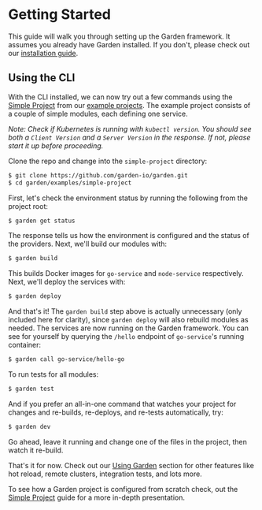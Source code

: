 # Getting Started

This guide will walk you through setting up the Garden framework. It assumes you already have Garden installed. If you don't, please check out our [installation guide](./installation.md).

## Using the CLI

With the CLI installed, we can now try out a few commands using the [Simple Project](../examples/simple-project.md) from our [example projects](../examples/README.md). The example project consists of a couple of simple modules, each defining one service.

_Note: Check if Kubernetes is running with `kubectl version`. You should see both a `Client Version` and a `Server Version` in the response. If not, please start it up before proceeding._

Clone the repo and change into the `simple-project`  directory:

```sh
$ git clone https://github.com/garden-io/garden.git
$ cd garden/examples/simple-project
```

First, let's check the environment status by running the following from the project root:

```sh
$ garden get status
```

The response tells us how the environment is configured and the status of the providers. Next, we'll build our modules with:

```sh
$ garden build
```

This builds Docker images for `go-service` and `node-service` respectively. Next, we'll deploy the services with:

```sh
$ garden deploy
```

And that's it! The `garden build` step above is actually unnecessary (only included here for clarity), since `garden deploy` will also rebuild modules as needed. The services are now running on the Garden framework. You can see for yourself by querying the `/hello` endpoint of `go-service`'s running container:

```sh
$ garden call go-service/hello-go
```

To run tests for all modules:

```sh
$ garden test
```

And if you prefer an all-in-one command that watches your project for changes and re-builds, re-deploys, and re-tests automatically, try:

```sh
$ garden dev
```

Go ahead, leave it running and change one of the files in the project, then watch it re-build.

That's it for now. Check out our [Using Garden](../using-garden/README.md) section for other features like hot reload, remote clusters, integration tests, and lots more.

To see how a Garden project is configured from scratch check, out the [Simple Project](../examples/simple-project.md) guide for a more in-depth presentation.
